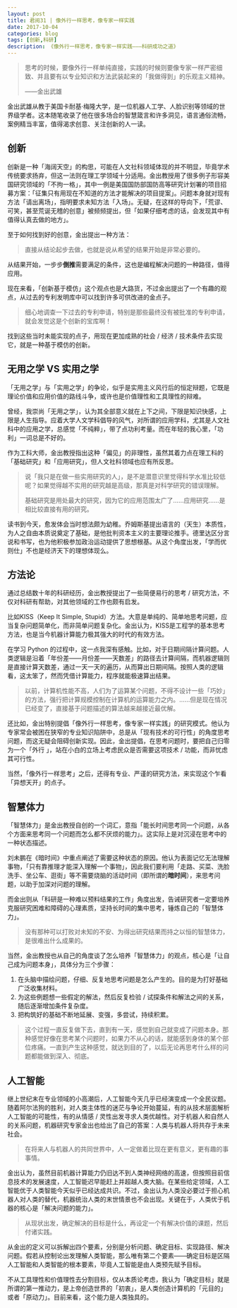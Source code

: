 ```yaml
---
layout: post
title: 君阅31 | 像外行一样思考，像专家一样实践
date: 2017-10-04
categories: blog
tags: [创新,科研]
description: 《像外行一样思考，像专家一样实践———科研成功之道》
---
```


<blockquote>
<p>思考的时候，要像外行一样单纯直接，实践的时候则要像专家一样严密细致、并且要有以专业知识和方法武装起来的「我做得到」的乐观主义精神。</p>

<p>       ——金出武雄</p>
</blockquote>

<p>金出武雄从教于美国卡耐基·梅隆大学，是一位机器人工学、人脸识别等领域的世界级学者。这本随笔收录了他在很多场合的智慧箴言和许多洞见，语言通俗流畅，案例精当丰富，值得渴求创意、关注创新的人一读。</p>

<h2>创新</h2>

<p>创新是一种「海阔天空」的构思，可能在人文社科领域体现的并不明显，毕竟学术传统要求扬弃，但这一法则在理工学领域十分适用。金出教授用了很多例子形容美国研究领域的「不拘一格」，其中一例是美国国防部国防高等研究计划署的项目招募方案：「征集只有用现在不知道的方法才能解决的项目提案」。问题本身就对现有方法「请出离场」，指明要求未知方法「入场」。无疑，在这样的导向下，「荒谬、可笑，甚至荒诞无稽的创意」被频频提出，但「如果仔细考虑的话，会发现其中有值得认真去做的地方」。</p>

<p>至于如何找到好的创意，金出提出一种方法：</p>

<blockquote>
<p>直接从结论起步去做，也就是说从希望的结果开始是非常必要的。</p>
</blockquote>

<p>从结果开始，一步步<strong>倒推</strong>需要满足的条件，这也是编程解决问题的一种路径，值得应用。</p>

<p>现在来看，「创新基于模仿」这个观点也是大路货，不过金出提出了一个有趣的观点，从过去的专利发明库中可以找到许多可供改进的金点子。</p>

<blockquote>
<p>细心地调查一下过去的专利申请，特别是那些最终没有被批准的专利申请，就会发觉这是个创新的宝库啊！</p>
</blockquote>

<p>找到这些当时未能实现的点子，用现在更加成熟的社会 / 经济 / 技术条件去实现它，就是一种基于模仿的创新。</p>

<h2>无用之学 VS 实用之学</h2>

<p>「无用之学」与「实用之学」的争论，似乎是实用主义风行后的恒定辩题，它既是理论价值和应用价值的路线斗争，或许也是价值理性和工具理性的辩难。</p>

<p>曾经，我崇尚「无用之学」，认为其全部意义就在上下之间，下限是知识快感，上限是人生指导。应着大学人文学科倡导的风气，对所谓的应用学科，尤其是人文社科中的应用之学，总感觉「不纯粹」，带了点功利考量。而在年轻的我心里，「功利」一词总是不好的。</p>

<p>作为工科大师，金出教授指出这种「偏见」的非理性，虽然其着力点在理工科的「基础研究」和「应用研究」，但人文社科领域也应有所反思。</p>

<blockquote>
<p>说「我只是在做一些实用研究的人」，是不是潜意识里觉得科学水准比较低呢？如果觉得越不实用的研究越是高级，那真是对科学研究的错误理解。</p>

<p>基础研究是用处最大的研究，因为它的应用范围太广了……应用研究……是相比较直接有用的研究。</p>
</blockquote>

<p>读书到今天，愈发体会当时想法颇为幼稚。乔姆斯基提出语言的（天生）本质性，为人之自由本质说奠定了基础，是他批判资本主义的主要理论推手。德里达区分言说和书写，也为他积极参加政治运动提供了思想根基。从这个角度出发，「学而优则仕」不也是经济天下的理想体现么。</p>

<h2>方法论</h2>

<p>通过总结数十年的科研经历，金出教授提出了一些简便易行的思考 / 研究方法，不仅对科研有帮助，对其他领域的工作也颇有启发。</p>

<p>比如KISS（Keep It Simple, Stupid）方法。大意是单纯的、简单地思考问题，应当复杂问题简单化，而非简单问题复杂化。金出认为，KISS是工程学的基本思考方法，也是当今机器计算能力极其强大的时代的有效方法。</p>

<p>在学习 Python 的过程中，这一点我深有感触。比如，对于日期间隔计算问题。人类逻辑是沿着「年份差——月份差——天数差」的路径去计算间隔，而机器逻辑则是直接计算天数差，通过一天一天的遍历，从而算出日期间隔。按照人类的逻辑看，这太笨了，然而凭借计算能力，程序就能极速算出结果。</p>

<blockquote>
<p>以前，计算机性能不高，人们为了运算某个问题，不得不设计一些「巧妙」的方法，强行把计算规模控制在计算机的运算能力之内。……但是现在情况已经变了，直接基于问题描述的算法越来越接近最优解。</p>
</blockquote>

<p>还比如，金出特别提倡「像外行一样思考，像专家一样实践」的研究模式。他认为专家常会被困在狭窄的专业知识陷阱中，总是从「现有技术的可行性」的角度思考问题，而这无疑会阻碍创新实现。因此，金出提倡，在思考问题时，要把自己归零为一个「外行 」，站在小白的立场上考虑民众是否需要这项技术 / 功能，而非忧虑其可行性。</p>

<p>当然，「像外行一样思考」之后，还得有专业、严谨的研究方法，来实现这个乍看「异想天开」的点子。</p>

<h2>智慧体力</h2>

<p>「智慧体力」是金出教授自创的一个词汇，意指「能长时间思考同一个问题，从各个方面来思考同一个问题而怎么都不厌烦的能力」。这实际上是对沉浸在思考中的一种状态描述。</p>

<p>刘未鹏在《暗时间》中重点阐述了需要这种状态的原因。他认为表面记忆无法理解事物，「只有靠推理才能深入理解一个事物」，因此我们要利用「走路、买菜、洗脸洗手、坐公车、逛街」等不需要烧脑的活动时间（即所谓的<strong>暗时间</strong>），来思考问题，以助于加深对问题的理解。</p>

<p>而金出则从「科研是一种难以预料结果的工作」角度出发，告诫研究者一定要培养克服研究困难和障碍的心理素质，坚持长时间的集中思考，锤炼自己的「智慧体力」。</p>

<blockquote>
<p>没有那种可以打败对未知的不安、为得出研究结果而持之以恒的智慧体力，是很难出什么成果的。</p>
</blockquote>

<p>当然，金出教授也从自己的角度谈了怎么培养「智慧体力」的观点，核心是「让自己成为问题本身」，具体分为三个步骤：</p>

<ol>
	<li>在头脑中描绘问题，仔细、反复地思考问题是怎么产生的。目的是为打好基础广泛收集材料。</li>
	<li>为这些例题想一些假定的解法，然后反复检验 / 试探条件和解法之间的关系，随后逐渐增加条件复杂度。</li>
	<li>把构筑好的基础不断地延展、变强，多尝试，持续积累。</li>
</ol>

<blockquote>
<p>这个过程一直反复做下去，直到有一天，感觉到自己就变成了问题本身。那种感觉好像在思考某个问题时，如果力不从心的话，就能感到身体的某个部位疼痛。一直到产生这种感觉，就达到目的了，以后无论再思考什么样的问题都能做到深入、彻底。</p>
</blockquote>

<h2>人工智能</h2>

<p>继上世纪末在专业领域的小高潮后，人工智能今天几乎已经演变成一个全民议题。随着阿尔法狗的胜利，对人类主体性的迷茫与争论开始蔓延，有的从技术层面解析人工智能的可能性，有的从情感 / 灵性出发寻求人类优越性。对于机器人和自然人的关系问题，机器研究专家金出也给出了自己的答案：人类与机器人将共存于未来社会。</p>

<blockquote>
<p>在将来人与机器人的共同世界中，人一定做着比现在更有意义，更有趣的事事情。</p>
</blockquote>

<p>金出认为，虽然目前机器计算能力仍旧达不到人类神经网络的高速，但按照目前信息技术的发展速度，人工智能迟早能赶上并超越人类大脑。在某些给定领域，人工智能优于人类智能今天似乎已经达成共识。不过，金出认为人类没必要过于担心机器人对人类的替代，机器统治人类的末世情景也不会出现。关键在于，人类优于机器的核心是「解决问题的能力」。</p>

<blockquote>
<p>从现状出发，确定解决的目标是什么，再设定一个有解决价值的课题，然后付诸实践。</p>
</blockquote>

<p>从金出的定义可以拆解出四个要素，分别是分析问题、确定目标、实现路径、解决问题。假若从控制论出发理解人类智能，那么唯有第二个要素——确定目标是区隔人工智能和人类智能的根本要素，毕竟人工智能是由人类预先赋予目标。</p>

<p>不从工具理性和价值理性去分割目标，仅从本质论考虑，我认为「确定目标」就是所谓的第一推动力，是上帝创造世界的「初衷」，是人类创造计算机的「元目的」或者「原动力」。目前来看，这个能力是人类独具的。</p>


